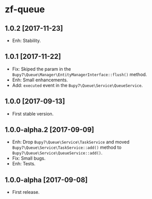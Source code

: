 zf-queue
========

1.0.2 [2017-11-23]
------------------

- Enh: Stability.

1.0.1 [2017-11-22]
------------------

- Fix: Skiped the param in the `Bupy7\Queue\Manager\EntityManagerInterface::flush()` method.
- Enh: Small enhancements.
- Add: `executed` event in the `Bupy7\Queue\Service\QueueService`. 

1.0.0 [2017-09-13]
------------------

- First stable version.

1.0.0-alpha.2 [2017-09-09]
--------------------------

- Enh: Drop `Bupy7\Queue\Service\TaskService` and
moved `Bupy7\Queue\Service\TaskService::add()` method
to `Bupy7\Queue\Service\QueueService::add()`.
- Fix: Small bugs.
- Enh: Tests.

1.0.0-alpha [2017-09-08]
------------------------

- First release.
